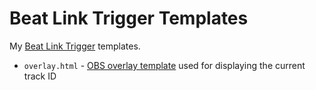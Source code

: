 # Beat Link Trigger Templates

My [Beat Link Trigger](https://github.com/Deep-Symmetry/beat-link-trigger) templates.

- `overlay.html` - [OBS overlay template](https://blt-guide.deepsymmetry.org/beat-link-trigger/ObsOverlay.html) used for displaying the current track ID
